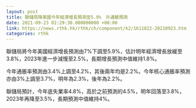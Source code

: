 ```yaml
---
layout: post
title: 聯儲局降美國今年經濟增長預測至5.9%　升通脹預測
date: 2021-09-23 02:29:30.000000000 +08:00
link: https://news.rthk.hk/rthk/ch/component/k2/1611822-20210923.htm
categories: rthk
---
```


聯儲局將今年美國經濟增長預測由7%下調至5.9%，估計明年經濟增長放緩至3.8%，2023年進一步減慢至2.5%，長期增長預測中值維持1.8%。

今年通脹率預測由3.4%上調至4.2%，其後兩年均是2.2%。今年核心通脹率預測亦由3%上調至3.7%，明年為2.3%，後年為2.2%。

聯儲局預計，今年底失業率4.8%，高於之前預測的4.5%，明年回落至3.8%，2023年再降至3.5%，長期預測中值維持4%。
